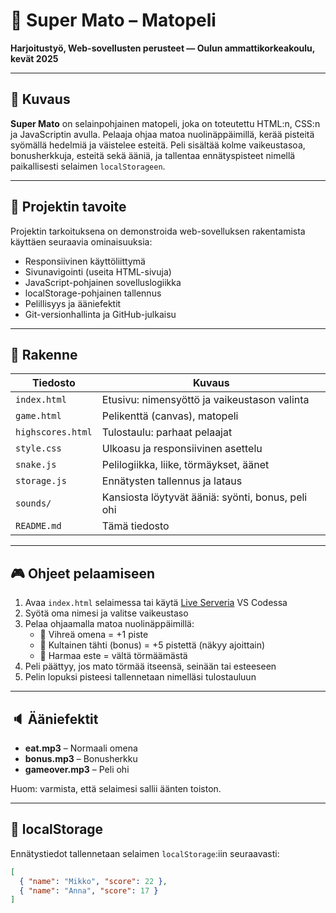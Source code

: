 # 🐍 Super Mato – Matopeli

**Harjoitustyö, Web-sovellusten perusteet — Oulun ammattikorkeakoulu, kevät 2025**

---

## 📌 Kuvaus

**Super Mato** on selainpohjainen matopeli, joka on toteutettu HTML:n, CSS:n ja JavaScriptin avulla. Pelaaja ohjaa matoa nuolinäppäimillä, kerää pisteitä syömällä hedelmiä ja väistelee esteitä. Peli sisältää kolme vaikeustasoa, bonusherkkuja, esteitä sekä ääniä, ja tallentaa ennätyspisteet nimellä paikallisesti selaimen `localStorageen`.

---

## 🎯 Projektin tavoite

Projektin tarkoituksena on demonstroida web-sovelluksen rakentamista käyttäen seuraavia ominaisuuksia:

- Responsiivinen käyttöliittymä
- Sivunavigointi (useita HTML-sivuja)
- JavaScript-pohjainen sovelluslogiikka
- localStorage-pohjainen tallennus
- Pelillisyys ja ääniefektit
- Git-versionhallinta ja GitHub-julkaisu

---

## 📂 Rakenne

| Tiedosto              | Kuvaus                                            |
|-----------------------|---------------------------------------------------|
| `index.html`          | Etusivu: nimensyöttö ja vaikeustason valinta      |
| `game.html`           | Pelikenttä (canvas), matopeli                     |
| `highscores.html`     | Tulostaulu: parhaat pelaajat                      |
| `style.css`           | Ulkoasu ja responsiivinen asettelu                |
| `snake.js`            | Pelilogiikka, liike, törmäykset, äänet            |
| `storage.js`          | Ennätysten tallennus ja lataus                    |
| `sounds/`             | Kansiosta löytyvät ääniä: syönti, bonus, peli ohi |
| `README.md`           | Tämä tiedosto                                     |

---

## 🎮 Ohjeet pelaamiseen

1. Avaa `index.html` selaimessa tai käytä [Live Serveria](https://marketplace.visualstudio.com/items?itemName=ritwickdey.LiveServer) VS Codessa
2. Syötä oma nimesi ja valitse vaikeustaso
3. Pelaa ohjaamalla matoa nuolinäppäimillä:
   - 🍏 Vihreä omena = +1 piste
   - 🌟 Kultainen tähti (bonus) = +5 pistettä (näkyy ajoittain)
   - 🧱 Harmaa este = vältä törmäämästä
4. Peli päättyy, jos mato törmää itseensä, seinään tai esteeseen
5. Pelin lopuksi pisteesi tallennetaan nimelläsi tulostauluun

---

## 🔈 Ääniefektit

- **eat.mp3** – Normaali omena
- **bonus.mp3** – Bonusherkku
- **gameover.mp3** – Peli ohi

Huom: varmista, että selaimesi sallii äänten toiston.

---

## 💾 localStorage

Ennätystiedot tallennetaan selaimen `localStorage`:iin seuraavasti:

```json
[
  { "name": "Mikko", "score": 22 },
  { "name": "Anna", "score": 17 }
]

